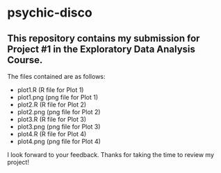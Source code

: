 # psychic-disco


## This repository contains my submission for Project #1 in the Exploratory Data Analysis Course.

The files contained are as follows:
- plot1.R (R file for Plot 1)
- plot1.png (png file for Plot 1)
- plot2.R (R file for Plot 2)
- plot2.png (png file for Plot 2)
- plot3.R (R file for Plot 3)
- plot3.png (png file for Plot 3)
- plot4.R (R file for Plot 4)
- plot4.png (png file for Plot 4)

I look forward to your feedback. Thanks for taking the time to review my project!
